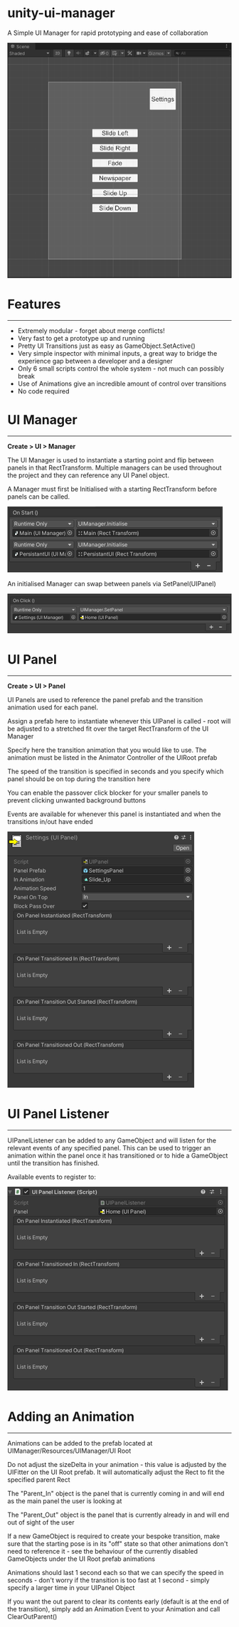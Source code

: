 # unity-ui-manager
A Simple UI Manager for rapid prototyping and ease of collaboration

![](gif_demo.gif)

# Features
-----------
- Extremely modular - forget about merge conflicts!
- Very fast to get a prototype up and running
- Pretty UI Transitions just as easy as GameObject.SetActive()
- Very simple inspector with minimal inputs, a great way to bridge the experience gap between a developer and a designer
- Only 6 small scripts control the whole system - not much can possibly break
- Use of Animations give an incredible amount of control over transitions
- No code required

# UI Manager
------------
**Create > UI > Manager**

The UI Manager is used to instantiate a starting point and flip between panels in that RectTransform. Multiple managers can be used throughout the project and they can reference any UI Panel object.

A Manager must first be Initialised with a starting RectTransform before panels can be called.

![](Init-example.png)

An initialised Manager can swap between panels via SetPanel(UIPanel)

![](SetPanel-example.png)

# UI Panel
----------
**Create > UI > Panel**

UI Panels are used to reference the panel prefab and the transition animation used for each panel.

Assign a prefab here to instantiate whenever this UIPanel is called - root will be adjusted to a stretched fit over the target RectTransform of the UI Manager

Specify here the transition animation that you would like to use. The animation must be listed in the Animator Controller of the UIRoot prefab

The speed of the transition is specified in seconds and you specify which panel should be on top during the transition here

You can enable the passover click blocker for your smaller panels to prevent clicking unwanted background buttons

Events are available for whenever this panel is instantiated and when the transitions in/out have ended

![](UIPanel-example.png)

# UI Panel Listener
--------------------
UIPanelListener can be added to any GameObject and will listen for the relevant events of any specified panel. This can be used to trigger an animation within the panel once it has transitioned or to hide a GameObject until the transition has finished.

Available events to register to:

![](Listener-example.png)

# Adding an Animation
----------------------
Animations can be added to the prefab located at UIManager/Resources/UIManager/UI Root

Do not adjust the sizeDelta in your animation - this value is adjusted by the UIFitter on the UI Root prefab. It will automatically adjust the Rect to fit the specified parent Rect

The "Parent_In" object is the panel that is currently coming in and will end as the main panel the user is looking at

The "Parent_Out" object is the panel that is currently already in and will end out of sight of the user

If a new GameObject is required to create your bespoke transition, make sure that the starting pose is in its "off"
state so that other animations don't need to reference it - see the behaviour of the currently disabled GameObjects
under the UI Root prefab animations

Animations should last 1 second each so that we can specify the speed in seconds - don't worry if the transition is
too fast at 1 second - simply specify a larger time in your UIPanel Object

If you want the out parent to clear its contents early (default is at the end of the transition), simply add an Animation Event to your Animation and call ClearOutParent()